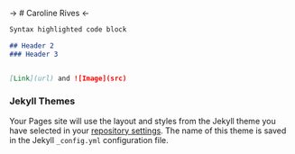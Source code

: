 
-> # Caroline Rives <-


```markdown
Syntax highlighted code block

## Header 2
### Header 3


[Link](url) and ![Image](src)
```


### Jekyll Themes

Your Pages site will use the layout and styles from the Jekyll theme you have selected in your [repository settings](https://github.com/crives/crives.github.io/settings). The name of this theme is saved in the Jekyll `_config.yml` configuration file.


